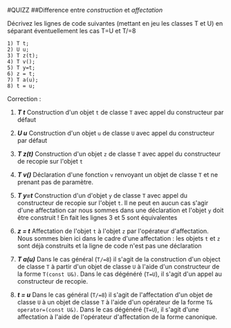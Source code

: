 #QUIZZ
##Difference entre *construction* et *affectation*

Décrivez les lignes de code suivantes
(mettant en jeu les classes T et U)
en séparant éventuellement les cas T=U et T/=8

```
1) T t;
2) U u;
3) T z(t);
4) T v();
5) T y=t;
6) z = t;
7) T a(u);
8) t = u;
```

Correction :

1. ***T t*** Construction d'un objet `t` de classe `T` avec appel du constructeur par défaut

2. ***U u*** Construction d'un objet `u` de classe `U` avec appel du constructeur par défaut

3. ***T z(t)*** Construction d'un objet `z` de classe `T` avec appel du constructeur de recopie sur l'objet `t`

4. ***T v()*** Déclaration d'une fonction `v` renvoyant un objet de classe `T` et ne prenant pas de paramètre.

5. ***T y=t*** Construction d'un d'objet `y` de classe `T` avec appel du constructeur de recopie sur l'objet `t`. Il ne peut en aucun cas s'agir d'une affectation car nous sommes dans une déclaration et l'objet `y` doit être construit ! En fait les lignes 3 et 5 sont équivalentes

6. ***z = t*** Affectation de l'objet `t` à l'objet `z` par l'opérateur d'affectation. Nous sommes bien ici dans le cadre d'une affectation : les objets `t` et `z` sont déjà construits et la ligne de code n'est pas une déclaration

7. ***T a(u)*** Dans le cas général (`T/=8`) il s'agit de la construction d'un object de classe `T` à partir d'un objet de classe `U` à l'aide d'un constructeur de la forme `T(const U&)`. Dans le cas dégénéré (`T=U`), il s'agit d'un appel au constructeur de recopie.

8. ***t = u*** Dans le cas général (`T/=8`) il s'agit de l'affectation d'un objet de classe `U` à un objet de classe `T` à l'aide d'un opérateur de la forme `T& operator=(const U&)`. Dans le cas dégénéré (`T=U`), il s'agit d'une affectation à l'aide de l'opérateur d'affectation de la forme canonique.